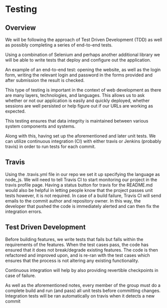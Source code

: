 Testing
===================

Overview
-------------

We will be following the approach of Test Driven Development (TDD) as well as possibly completing a series of end-to-end tests.

Using a combination of Selenium and perhaps another additional library 
we will be able to write tests that deploy and configure out the application.

An example of an end-to-end test: opening the website, as well as the login form, writing the relevant login and password in the forms provided and after submission the result is checked.

This type of testing is important in the context of web development as there are many
layers, technologies, and languages. This allows us to ask whether or not our application is easily and quickly deployed, whether sessions are well persisted or help figure out if our URLs are working as expected.

This testing ensures that data integrity is maintained between various system components and systems.

Along with this, having set up the aforementioned and later unit tests. We can utilize continuous integration (CI) with either travis or Jenkins (probably travis) in order to run tests for each commit.

Travis
-------------

Using the .travis.yml file in our repo we set it up specifying the language as node_js.
We will need to tell Travis CI to start monitoring our project in the travis profile page.
Having a status button for travis for the README.md would also be helpful in letting people know that the project passes unit tests
however, it is not required.
In case of a build failure, Travis CI will send emails to the commit author and repository owner. In this way, the developer that pushed the code is immediately alerted and can then fix the integration errors.


Test Driven Development
-------------

Before building features, we write tests that fails but falls within the requirements of the features. When the test cases pass, the code has ensured that it does not break/degrade existing features. The code is then refactored and improved upon, and is re-ran with the test cases which ensures that the process is not altering any existing functionality.

Continuous integration will help by also providing revertible checkpoints in case of failure.

As well as the aforementioned notes, every member of the group must do a complete build and run (and pass) all unit tests before committing changes. Integration tests will be ran automatically on travis when it detects a new commit
